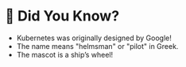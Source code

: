# 🤔 Did You Know?

- Kubernetes was originally designed by Google!
- The name means "helmsman" or "pilot" in Greek.
- The mascot is a ship’s wheel!
